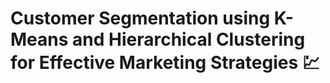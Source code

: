 # Customer Segmentation using K-Means and Hierarchical Clustering for Effective Marketing Strategies 💹
